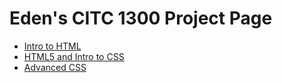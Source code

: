 # Eden's CITC 1300 Project Page

<ul>
    <li><a href="intro_to_html/index.html" target="_blank">Intro to HTML</a></li>
    <li><a href="HTML5_intro_to_css/index.html" target="_blank">HTML5 and Intro to CSS</a></li>
    <li><a href="adv_css/index.html" target="_blank">Advanced CSS</a></li>
</ul>